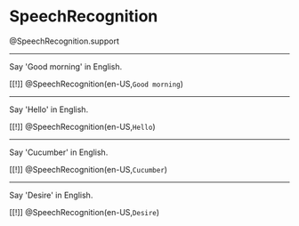 <!--
import: https://raw.githubusercontent.com/LiaTemplates/Speech-Recognition-Quiz/refs/heads/main/README.md
-->

# SpeechRecognition

@SpeechRecognition.support

---

Say 'Good morning' in English.

<!-- data-solution-button="off" -->
[[!]]
@SpeechRecognition(en-US,`Good morning`)

---

Say 'Hello' in English.

<!-- data-solution-button="off" -->
[[!]]
@SpeechRecognition(en-US,`Hello`)

---

Say 'Cucumber' in English.

<!-- data-solution-button="off" -->
[[!]]
@SpeechRecognition(en-US,`Cucumber`)

---

Say 'Desire' in English.

<!-- data-solution-button="off" -->
[[!]]
@SpeechRecognition(en-US,`Desire`)